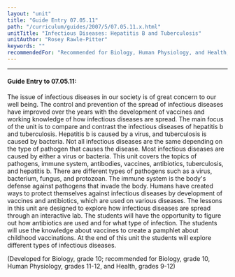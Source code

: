 ```yaml
---
layout: "unit"
title: "Guide Entry 07.05.11"
path: "/curriculum/guides/2007/5/07.05.11.x.html"
unitTitle: "Infectious Diseases: Hepatitis B and Tuberculosis"
unitAuthor: "Rosey Rawle-Pitter"
keywords: ""
recommendedFor: "Recommended for Biology, Human Physiology, and Health, grades 9-12."
---
```

<body>
<hr/>
<h4>
Guide Entry to 07.05.11:
</h4>
<p>
The issue of infectious diseases in our society is of great concern to our well being. The control and prevention of the spread of infectious diseases have improved over the years with the development of vaccines and working knowledge of how infectious diseases are spread. The main focus of the unit is to compare and contrast the infectious diseases of hepatitis b and tuberculosis. Hepatitis b is caused by a virus, and tuberculosis is caused by bacteria. Not all infectious diseases are the same depending on the type of pathogen that causes the disease. Most infectious diseases are caused by either a virus or bacteria. This unit covers the topics of pathogens, immune system, antibodies, vaccines, antibiotics, tuberculosis, and hepatitis b. There are different types of pathogens such as a virus, bacterium, fungus, and protozoan. The immune system is the body's defense against pathogens that invade the body. Humans have created ways to protect themselves against infectious diseases by development of vaccines and antibiotics, which are used on various diseases. The lessons in this unit are designed to explore how infectious diseases are spread through an interactive lab. The students will have the opportunity to figure out how antibiotics are used and for what type of infection. The students will use the knowledge about vaccines to create a pamphlet about childhood vaccinations. At the end of this unit the students will explore different types of infectious diseases.
</p>
<p>
(Developed for Biology, grade 10; recommended for Biology, grade 10, Human Physiology, grades 11-12, and Health, grades 9-12)
</p>
</body>
